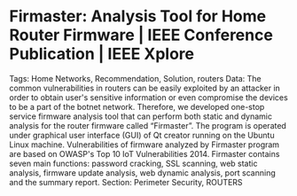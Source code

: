 # Firmaster: Analysis Tool for Home Router Firmware | IEEE Conference Publication | IEEE Xplore

Tags: Home Networks, Recommendation, Solution, routers
Data: The common vulnerabilities in routers can be easily exploited by an attacker in order to obtain user's sensitive information or even compromise the devices to be a part of the botnet network. Therefore, we developed one-stop service firmware analysis tool that can perform both static and dynamic analysis for the router firmware called “Firmaster”. The program is operated under graphical user interface (GUI) of Qt creator running on the Ubuntu Linux machine. Vulnerabilities of firmware analyzed by Firmaster program are based on OWASP's Top 10 IoT Vulnerabilities 2014. Firmaster contains seven main functions: password cracking, SSL scanning, web static analysis, firmware update analysis, web dynamic analysis, port scanning and the summary report.
Section: Perimeter Security, ROUTERS